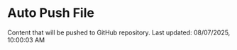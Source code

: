 # Auto Push File

Content that will be pushed to GitHub repository.
Last updated: 08/07/2025, 10:00:03 AM